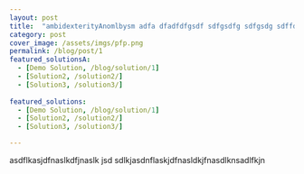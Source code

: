 ```yaml
---
layout: post
title:  "ambidexterityAnomlbysm adfa dfadfdfgsdf sdfgsdfg sdfgsdg sdffdg sdfd"
category: post
cover_image: /assets/imgs/pfp.png
permalink: /blog/post/1
featured_solutionsA:
  - [Demo Solution, /blog/solution/1]
  - [Solution2, /solution2/]
  - [Solution3, /solution3/]
  
featured_solutions:
  - [Demo Solution, /blog/solution/1]
  - [Solution2, /solution2/]
  - [Solution3, /solution3/]

---
```



asdflkasjdfnaslkdfjnaslk jsd sdlkjasdnflaskjdfnasldkjfnasdlknsadlfkjn